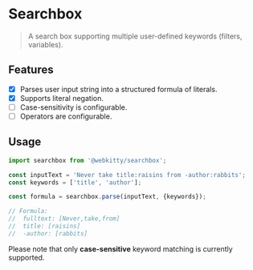 # Searchbox

> A search box supporting multiple user-defined keywords (filters, variables).

## Features

- [x] Parses user input string into a structured formula of literals.
- [x] Supports literal negation.
- [ ] Case-sensitivity is configurable.
- [ ] Operators are configurable.

## Usage

```typescript
import searchbox from '@webkitty/searchbox';

const inputText = 'Never take title:raisins from -author:rabbits';
const keywords = ['title', 'author'];

const formula = searchbox.parse(inputText, {keywords});

// Formula:
//  fulltext: [Never,take,from]
//  title: [raisins]
//  -author: [rabbits]
```

Please note that only **case-sensitive** keyword matching is currently supported.